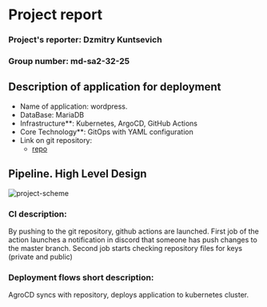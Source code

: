 # Project report
### Project's reporter: Dzmitry Kuntsevich
### Group number: md-sa2-32-25
## Description of application for deployment
* Name of application: wordpress.
* DataBase: MariaDB
* Infrastructure**: Kubernetes, ArgoCD, GitHub Actions
* Core Technology**: GitOps with YAML configuration
* Link on git repository:
  - [repo](https://github.com/2Qic1/wordpress-ci-cd.git)

## Pipeline. High Level Design
![project-scheme](https://github.com/2Qic1/04.Github-actions/blob/master/photo/project.jpg)

### CI description:

By pushing to the git repository, github actions are launched.
First job of the action launches a notification in discord that someone has push changes to the master branch.
Second job starts checking repository files for keys (private and public) 

### Deployment flows short description:

AgroCD syncs with repository, deploys application to kubernetes cluster.
